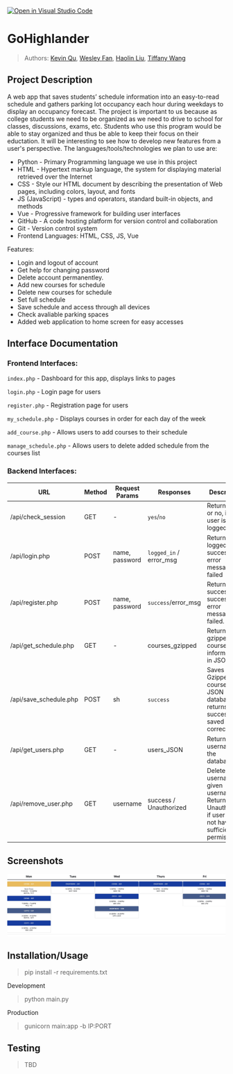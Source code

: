 [![Open in Visual Studio Code](https://classroom.github.com/assets/open-in-vscode-718a45dd9cf7e7f842a935f5ebbe5719a5e09af4491e668f4dbf3b35d5cca122.svg)](https://classroom.github.com/online_ide?assignment_repo_id=10809429&assignment_repo_type=AssignmentRepo)

# GoHighlander

 
 > Authors: [Kevin Qu](https://github.com/KevinDevs), [Wesley Fan](https://github.com/wesleyfan2015), [Haolin Liu](https://github.com/terrylhl), [Tiffany Wang](https://github.com/twang0323)



## Project Description
A web app that saves students’ schedule information into an easy-to-read schedule and gathers parking lot occupancy each hour during weekdays to display an occupancy forecast. The project is important to us because as college students we need to be organized as we need to drive to school for classes, discussions, exams, etc. Students who use this program would be able to stay organized and thus be able to keep their focus on their eductation. It will be interesting to see how to develop new features from a user's perspective. The languages/tools/technologies we plan to use are:
* Python - Primary Programming language we use in this project
* HTML - Hypertext markup language, the system for displaying material retrieved over the Internet
* CSS - Style our HTML document by describing the presentation of Web pages, including colors, layout, and fonts
* JS (JavaScript) - types and operators, standard built-in objects, and methods
* Vue - Progressive framework for building user interfaces
* GitHub - A code hosting platform for version control and collaboration
* Git - Version control system
* Frontend Languages: HTML, CSS, JS, Vue


Features:
* Login and logout of account
* Get help for changing password
* Delete account permanentley.
* Add new courses for schedule
* Delete new courses for schedule
* Set full schedule
* Save schedule and access through all devices
* Check avaliable parking spaces
* Added web application to home screen for easy accesses


## Interface Documentation

### Frontend Interfaces:

`index.php` - Dashboard for this app, displays links to pages

`login.php` - Login page for users

`register.php` - Registration page for users

`my_schedule.php` - Displays courses in order for each day of the week

`add_course.php` - Allows users to add courses to their schedule

`manage_schedule.php` - Allows users to delete added schedule from the courses list


### Backend Interfaces:
| URL  | Method  | Request Params  |  Responses |  Description |
| ------------ | ------------ | ------------ | ------------ | ------------ |
|  /api/check_session |  GET |  - | `yes`/`no`  | Returns yes or no, if the user is logged in  |
| /api/login.php  | POST  | name, password  | `logged_in` / error_msg   | Returns logged_in on success and error message if failed  |
|  /api/register.php |  POST | name, password  | `success`/error_msg  | Returns success on success and error message if failed.  |
| /api/get_schedule.php  |  GET | -  | courses_gzipped  | Returns gzipped course informations in JSON  |
| /api/save_schedule.php  | POST  | sh  | `success`  | Saves Gzipped courses into JSON database returns success if saved correctly  |
| /api/get_users.php  | GET  | -  | users_JSON  | Returns all usernames in the database.   |
| /api/remove_user.php  | GET  | username  | success / Unauthorized  | Deletes username by given username. Returns Unauthorized if user does not have sufficient permission |

 ## Screenshots
 ![Screenshots](https://raw.githubusercontent.com/CS180-spring/cs180-21-gohighlander/main/screenshots/cs180.jpg)
 ## Installation/Usage
 > pip install -r requirements.txt
 
 Development
 > python main.py
 
 Production
 > gunicorn main:app -b IP:PORT
 ## Testing
 > TBD

